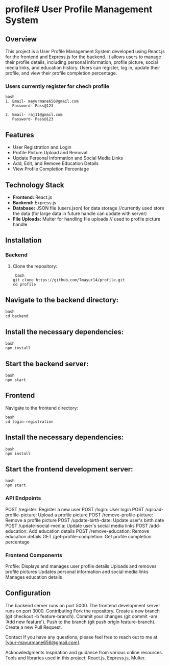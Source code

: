 # profile# User Profile Management System

## Overview

This project is a User Profile Management System developed using React.js for the frontend and Express.js for the backend. It allows users to manage their profile details, including personal information, profile picture, social media links, and education history. Users can register, log in, update their profile, and view their profile completion percentage.

### Users currently register for chech profile 
    bash
    1. Email- mayurmane656@gmail.com
       Password- Pass@123

    2. Email- raj11@gmail.com
       Password- Pass@123

## Features

- User Registration and Login
- Profile Picture Upload and Removal
- Update Personal Information and Social Media Links
- Add, Edit, and Remove Education Details
- View Profile Completion Percentage

## Technology Stack

- **Frontend:** React.js
- **Backend:** Express.js
- **Database:** JSON file (users.json) for data storage //currently used store the data (for large data in future handle can update with server) 
- **File Uploads:** Multer for handling file uploads // used to profile picture handle

## Installation

### Backend

1. Clone the repository:

        bash
       git clone https://github.com/7mayur14/profile.git
       cd profile

## Navigate to the backend directory:

    bash
    cd backend

## Install the necessary dependencies:

    bash
    npm install

## Start the backend server:

    bash
    npm start

## Frontend
Navigate to the frontend directory:

    bash
    cd login-registration

## Install the necessary dependencies:

    bash
    npm install
    
## Start the frontend development server:

    bash
    npm start

### API Endpoints
POST /register: Register a new user
POST /login: User login
POST /upload-profile-picture: Upload a profile picture
POST /remove-profile-picture: Remove a profile picture
POST /update-birth-date: Update user's birth date
POST /update-social-media: Update user's social media links
POST /add-education: Add education details
POST /remove-education: Remove education details
GET /get-profile-completion: Get profile completion percentage

### Frontend Components
Profile: Displays and manages user profile details
Uploads and removes profile pictures
Updates personal information and social media links
Manages education details

## Configuration
The backend server runs on port 5000.
The frontend development server runs on port 3000.
Contributing
Fork the repository.
Create a new branch (git checkout -b feature-branch).
Commit your changes (git commit -am 'Add new feature').
Push to the branch (git push origin feature-branch).
Create a new Pull Request.

Contact
If you have any questions, please feel free to reach out to me at [your-mayurmane656@gmail.com].

Acknowledgments
Inspiration and guidance from various online resources.
Tools and libraries used in this project: React.js, Express.js, Multer.
